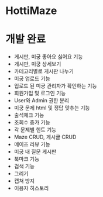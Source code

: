 # HottiMaze

# 개발 완료
- 게시판, 미궁 좋아요 싫어요 기능
- 게시판, 미궁 상세보기
- 카테고리별로 게시판 나누기
- 미궁 업로드 기능
- 업로드 된 미궁 관리자가 확인하는 기능
- 회원가입 및 로그인 기능
- User와 Admin 권한 분리
- 미궁 문제 html 및 정답 맞추는 기능
- 출석체크 기능
- 조회수 증가 기능
- 각 문제별 힌트 기능
- Maze CRUD, 게시글 CRUD
- 메이즈 리뷰 기능
- 미궁 내 질문 게시판
- 북마크 기능
- 검색 기능
- 그리기
- 캡쳐 방지
- 이용자 히스토리
